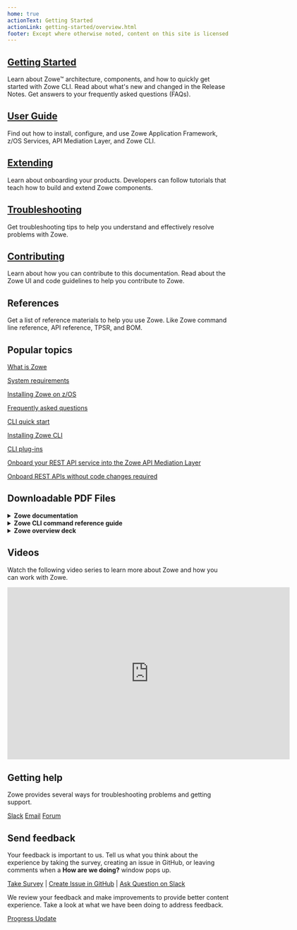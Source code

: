 ```yaml
---
home: true
actionText: Getting Started
actionLink: getting-started/overview.html
footer: Except where otherwise noted, content on this site is licensed under a Creative Commons Attribution 4.0 International license.
---
```


<div class="features">
  <div class="feature">
    <h2><a href="./getting-started/overview.html">Getting Started</a></h2>
    <p>Learn about Zowe&trade; architecture, components, and how to quickly get started with Zowe CLI. Read about what's new and changed in the Release Notes. Get answers to your frequently asked questions (FAQs).</p>
  </div>
  <div class="feature">
    <h2><a href="./user-guide/installandconfig.html">User Guide</a></h2>
    <p>Find out how to install, configure, and use Zowe Application Framework, z/OS Services, API Mediation Layer, and Zowe CLI.</p>
  </div>
  <div class="feature">
    <h2><a href="./extend/extend-apiml/api-mediation-onboard-overview.html">Extending</a></h2>
    <p>Learn about onboarding your products. Developers can follow tutorials that teach how to build and extend Zowe components.</p>
  </div>
  <div class="feature">
    <h2><a href="./troubleshoot/troubleshooting.html">Troubleshooting</a></h2>
    <p>Get troubleshooting tips to help you understand and effectively resolve problems with Zowe.</p>
  </div>
  <div class="feature">
    <h2><a href="./contribute/contributing.html">Contributing</a></h2>
    <p>Learn about how you can contribute to this documentation. Read about the Zowe UI and code guidelines to help you contribute to Zowe.</p>
  </div>
  <div class="feature">
    <h2><a>References</a></h2>
    <p>Get a list of reference materials to help you use Zowe. Like Zowe command line reference, API reference, TPSR, and BOM.</p>
  </div>
</div>

<h2>Popular topics</h2>
<div class="features">
  <div class="feature">
    <p><a href="./getting-started/overview.html">What is Zowe</a></p>
    <p><a href="./getting-started/overview.html">System requirements</a></p>
    <p><a href="./getting-started/overview.html">Installing Zowe on z/OS</a></p>
  </div>
  <div class="feature">
    <p><a href="./getting-started/overview.html">Frequently asked questions</a></p>
    <p><a href="./getting-started/overview.html">CLI quick start</a></p>
    <p><a href="./getting-started/overview.html">Installing Zowe CLI</a></p>
  </div>
  <div class="feature">
    <p><a href="./getting-started/overview.html">CLI plug-ins</a></p>
    <p><a href="./getting-started/overview.html">Onboard your REST API service into the Zowe API Mediation Layer</a></p>
    <p><a href="./getting-started/overview.html">Onboard REST APIs without code changes required</a></p>
  </div>
</div>

<!--<h2>Areas of interest</h2>

Quickly get started based on your insterest area. 

<p class="action">
<a href="./web_help/index.html" target="_blank" class="nav-link action-button"> <span>Zowe Application Framework</span></a>
<a href="./CLIReference_Zowe.pdf" class="nav-link action-button"> <span>Zowe CLI</span></a>
<a href="./zowe_web_help.zip" class="nav-link action-button"> <span>Zowe API Mediation Layer</span></a>
</p>-->

<h2>Downloadable PDF Files</h2>
<details>
<summary><b>Zowe documentation</b></summary>

You can download the Version 1.x Zowe documentation on this website in PDF format from the links below. The latest version on this website is 1.4.0.

| Version | Download
| --- | ---
| V1.5.0 | [PDF](https://docs.zowe.org/stable/Zowe_Documentation.pdf)
| V1.4.0 | [PDF](https://docs.zowe.org/v1-4-x/Zowe_Documentation.pdf)
| V1.3.0 | [PDF](https://docs.zowe.org/v1-3-x/Zowe_Documentation.pdf)
| V1.2.0 | [PDF](https://docs.zowe.org/v1-2-x/Zowe_Documentation.pdf)
| V1.1.0 | [PDF](https://docs.zowe.org/v1-1-x/Zowe_Documentation.pdf)
| V1.0.x | [PDF](https://docs.zowe.org/v1-0-x/Zowe_Documentation.pdf)

</details>
<details>

<summary><b>Zowe CLI command reference guide</b></summary>

Detailed documentation on commands, actions, and options in Zowe CLI. The reference document is based on the `@lts-incremental` version of the CLI.  a PDF document, an interactive online version, and a ZIP file containing the HTML for the online version:

<p class="action">
<a href="./web_help/index.html" target="_blank" class="nav-link action-button"> <span>Browse Online</span></a>
<a href="./CLIReference_Zowe.pdf" class="nav-link action-button"> <span>Download PDF</span></a>
<a href="./zowe_web_help.zip" class="nav-link action-button"> <span>Download ZIP</span></a>
</p>

</details>
<details>

<summary><b>Zowe overview deck</b></summary>

A Zowe overview deck in PDF format is available for download. The information in this deck provides an introduction to Zowe, its vision and value statements, a deeper dive into the technology, how to get involved in the community, and more.

<p class="action">
<a href="./Zowe_Overview.pdf" target="_blank" class="nav-link action-button"> <span>Download PDF</span></a>
<a href="https://ibm.box.com/s/1l34h38at1fgvmy1ghtu09owdhewx1sm" class="nav-link action-button"> <span>Download PPTX</span></a>
</p>

</details>

<h2>Videos</h2>

Watch the following video series to learn more about Zowe and how you can work with Zowe.
<iframe class="embed-responsive-item" id="youtubeplayer" title="Zowe videos" type="text/html" width="640" height="390" src="https://www.youtube.com/embed?listType=playlist&list=PL8REpLGaY9QE_9d57tw3KQdwSVLKuTpUZ" frameborder="0" webkitallowfullscreen mozallowfullscreen allowfullscreen> </iframe>

<h2>Getting help</h2>

Zowe provides several ways for troubleshooting problems and getting support.
<p class="action">
<a href="https://slack.openmainframeproject.org/" target="_blank" class="nav-link action-button"> <span>Slack</span></a>
<a href="https://lists.openmainframeproject.org/g/zowe-user" class="nav-link action-button"> <span>Email</span></a>
<a href="./zowe_web_help.zip" class="nav-link action-button"> <span>Forum</span></a>
</p>

<h2>Send feedback</h2>

Your feedback is important to us. Tell us what you think about the experience by taking the survey, creating an issue in GitHub, or leaving comments when a **How are we doing?** window pops up. 

[Take Survey](https://forms.gle/Ztu9AjgV6HRr1kEs9)  |  [Create Issue in GitHub](https://github.com/zowe/docs-site/issues) | [Ask Question on Slack](https://slack.openmainframeproject.org/)

We review your feedback and make improvements to provide better content experience. Take a look at what we have been doing to address feedback.

[Progress Update](https://github.com/zowe/docs-site/wiki/User-feedback-and-content-update)


